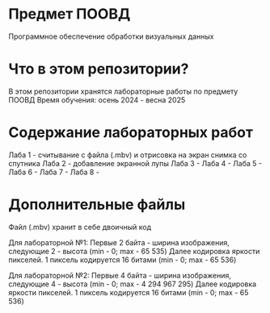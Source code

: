 # Предмет ПООВД
Программное обеспечение обработки визуальных данных

# Что в этом репозитории?
В этом репозитории хранятся лабораторные работы по предмету ПООВД
Время обучения: осень 2024 - весна 2025

# Содержание лабораторных работ
Лаба 1 - считывание с файла (.mbv) и отрисовка на экран снимка со спутника
Лаба 2 - добавление экранной лупы
Лаба 3 - 
Лаба 4 - 
Лаба 5 - 
Лаба 6 - 
Лаба 7 - 
Лаба 8 - 

# Дополнительные файлы
Файл (.mbv) хранит в себе двоичный код

Для лабораторной №1:
Первые 2 байта - ширина изображения, следующие 2 - высота (min - 0; max - 65 535)
Далее кодировка яркости пикселей. 1 пиксель кодируется 16 битами (min - 0; max - 65 536)

Для лабораторной №2:
Первые 4 байта - ширина изображения, следующие 4 - высота (min - 0; max - 4 294 967 295)
Далее кодировка яркости пикселей. 1 пиксель кодируется 16 битами (min - 0; max - 65 536)
